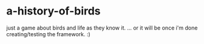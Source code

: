 # a-history-of-birds
just a game about birds and life as they know it.
...
or it will be once i'm done creating/testing the framework.
:)
